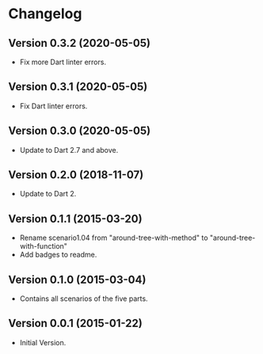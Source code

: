 # Changelog

## Version 0.3.2 (2020-05-05)

- Fix more Dart linter errors.

## Version 0.3.1 (2020-05-05)

- Fix Dart linter errors.

## Version 0.3.0 (2020-05-05)

- Update to Dart 2.7 and above.

## Version 0.2.0 (2018-11-07)

- Update to Dart 2.

## Version 0.1.1 (2015-03-20)

- Rename scenario1.04 from "around-tree-with-method" to "around-tree-with-function"
- Add badges to readme.

## Version 0.1.0 (2015-03-04)

- Contains all scenarios of the five parts.

## Version 0.0.1 (2015-01-22)

- Initial Version.

